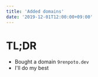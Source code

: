 ```yaml
---
title: 'Added domains'
date: '2019-12-01T12:00:00+09:00'
---
```


# TL;DR

- Bought a domain `9renpoto.dev`
- I'll do my best
